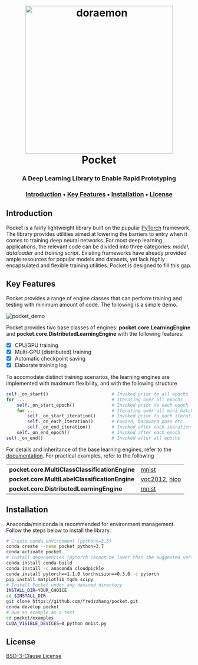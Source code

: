<h1 align="center">
  <br>
  <img src="https://user-images.githubusercontent.com/11484831/102578866-445b7b80-414f-11eb-8357-f14b5dbc8187.png" alt="doraemon" width="400" />
  <br>
  Pocket
  <br>
</h1>

<h3 align="center">A Deep Learning Library to Enable Rapid Prototyping<h3>

<p align="center">
  <a href="#introduction">Introduction</a> •
  <a href="#key-features">Key Features</a> •
  <a href="#installation">Installation</a> •
  <a href="#license">License</a>
</p>

## Introduction

Pocket is a fairly lightweight library built on the pupular [PyTorch](https://pytorch.org/) framework. The library provides utilities aimed at lowering the barriers to entry when it comes to training deep neural networks. For most deep learning applications, the relevant code can be divided into three categories: _model_, _dataloader_ and _training script_. Existing frameworks have already provided ample resources for popular models and datasets, yet lack highly encapsulated and flexible training utilities. Pocket is designed to fill this gap.

## Key Features

Pocket provides a range of engine classes that can perform training and testing with minimum amount of code. The following is a simple demo.

![pocket_demo](https://user-images.githubusercontent.com/11484831/102730290-56742e80-4388-11eb-85a7-c1ad67884ba8.gif)

Pocket provides two base classes of engines: __pocket.core.LearningEngine__ and __pocket.core.DistributedLearningEngine__ with the following features:
- [x] CPU/GPU training
- [x] Multi-GPU (distributed) training
- [x] Automatic checkpoint saving
- [x] Elaborate training log

To accomodate distinct training scenarios, the learning engines are implemented with maximum flexibility, and with the following structure
```python
self._on_start()                        # Invoked prior to all epochs
for ...                                 # Iterating over all epochs
    self._on_start_epoch()              # Invoked prior to each epoch
    for ...                             # Iterating over all mini-batches
        self._on_start_iteration()      # Invoked prior to each iteration
        self._on_each_iteration()       # Foward, backward pass etc.
        self._on_end_iteration()        # Invoked after each iteration
    self._on_end_epoch()                # Invoked after each epoch
self._on_end()                          # Invoked after all epochs
```
For details and inheritance of the base learning engines, refer to the [documentation](./pocket/core/README.md). For practical examples, refer to the following

<table class="table">
	<tr>
		<td><span style="font-weight:bold">pocket.core.MultiClassClassificationEngine</span></td>
		<td><a href="./examples/mnist.py">mnist</a></td>
	</tr>
	<tr>
		<td><span style="font-weight:bold">pocket.core.MultiLabelClassificationEngine</span></td>
		<td><a href="./examples/voc2012.py">voc2012</a>, <a href="./examples/hicodet.py">hico</a></td>
	</tr>
	<tr>
		<td><span style="font-weight:bold">pocket.core.DistributedLearningEngine</span></td>
		<td><a href="./examples/distributed/mnist.py">mnist</a></td>
	</tr>
</table>

## Installation

Anaconda/miniconda is recommended for environment management. Follow the steps below to install the library.

```bash
# Create conda environment (python>=3.5)
conda create --name pocket python=3.7
conda activate pocket
# Install dependencies (pytorch cannot be lower than the suggested version)
conda install conda-build
conda install -c anaconda cloudpickle
conda install pytorch==1.1.0 torchvision==0.3.0 -c pytorch
pip install matplotlib tqdm scipy
# Install Pocket under any desired directory
INSTALL_DIR=YOUR_CHOICE
cd $INSTALL_DIR
git clone https://github.com/fredzzhang/pocket.git
conda develop pocket
# Run an example as a test
cd pocket/examples
CUDA_VISIBLE_DEVICES=0 python mnist.py
```

## License

[BSD-3-Clause License](./LICENSE)
